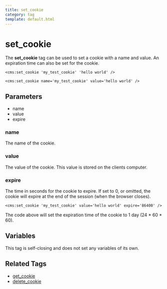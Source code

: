 ```yaml
---
title: set_cookie
category: tag
template: default.html
---
```


# set_cookie

The **set\_cookie** tag can be used to set a cookie with a name and value. An expiration time can also be set for the cookie.

```
<cms:set_cookie 'my_test_cookie' 'hello world' />
```

```
<cms:set_cookie name='my_test_cookie' value='hello world' />
```

## Parameters

*   name
*   value
*   expire

### name

The name of the cookie.

### value

The value of the cookie. This value is stored on the clients computer.

### expire

The time in seconds for the cookie to expire. If set to 0, or omitted, the cookie will expire at the end of the session (when the browser closes).

```
<cms:set_cookie 'my_test_cookie' value='hello world' expire='86400' />
```

The code above will set the expiration time of the cookie to 1 day (24 \* 60 \* 60).

## Variables

This tag is self-closing and does not set any variables of its own.

## Related Tags

*   [get\_cookie](../get_cookie.html)
*   [delete\_cookie](../delete_cookie.html)
